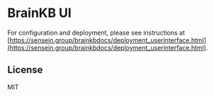 # BrainKB UI

For configuration and deployment, please see instructions at [https://sensein.group/brainkbdocs/deployment_userinterface.html](https://sensein.group/brainkbdocs/deployment_userinterface.html).

## License
MIT
